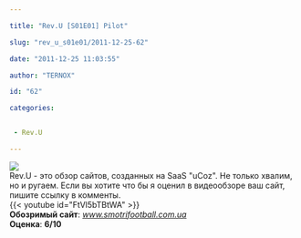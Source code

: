 ```yaml
---

title: "Rev.U [S01E01] Pilot"

slug: "rev_u_s01e01/2011-12-25-62"

date: "2011-12-25 11:03:55"

author: "TERNOX"

id: "62"

categories:


 - Rev.U

---
```

![](http://upodcast.ru/b/revu.png)  
Rev.U - это обзор сайтов, созданных на SaaS "uCoz". Не только хвалим, но и ругаем. Если вы хотите что бы я оценил в видеообзоре ваш сайт, пишите ссылку в комменты.  
{{< youtube id="FtVl5bTBtWA" >}}  
**Обозримый сайт**: _www.smotrifootball.com.ua_  
**Оценка**: **6/10**